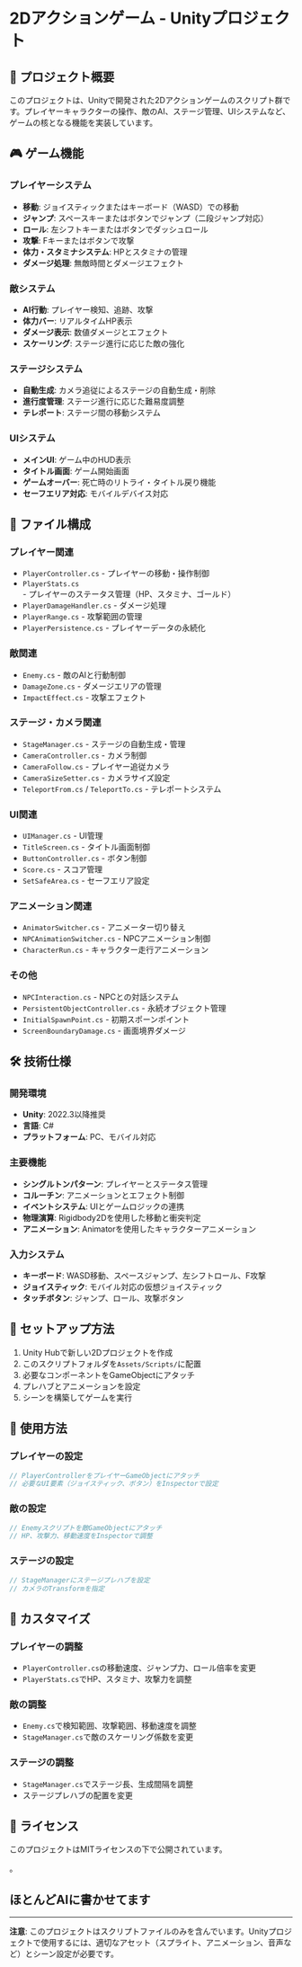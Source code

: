 # 2Dアクションゲーム - Unityプロジェクト

## 📖 プロジェクト概要

このプロジェクトは、Unityで開発された2Dアクションゲームのスクリプト群です。プレイヤーキャラクターの操作、敵のAI、ステージ管理、UIシステムなど、ゲームの核となる機能を実装しています。

## 🎮 ゲーム機能

### プレイヤーシステム
- **移動**: ジョイスティックまたはキーボード（WASD）での移動
- **ジャンプ**: スペースキーまたはボタンでジャンプ（二段ジャンプ対応）
- **ロール**: 左シフトキーまたはボタンでダッシュロール
- **攻撃**: Fキーまたはボタンで攻撃
- **体力・スタミナシステム**: HPとスタミナの管理
- **ダメージ処理**: 無敵時間とダメージエフェクト

### 敵システム
- **AI行動**: プレイヤー検知、追跡、攻撃
- **体力バー**: リアルタイムHP表示
- **ダメージ表示**: 数値ダメージとエフェクト
- **スケーリング**: ステージ進行に応じた敵の強化

### ステージシステム
- **自動生成**: カメラ追従によるステージの自動生成・削除
- **進行度管理**: ステージ進行に応じた難易度調整
- **テレポート**: ステージ間の移動システム

### UIシステム
- **メインUI**: ゲーム中のHUD表示
- **タイトル画面**: ゲーム開始画面
- **ゲームオーバー**: 死亡時のリトライ・タイトル戻り機能
- **セーフエリア対応**: モバイルデバイス対応

## 📁 ファイル構成

### プレイヤー関連
- `PlayerController.cs` - プレイヤーの移動・操作制御
- `PlayerStats.cs` - プレイヤーのステータス管理（HP、スタミナ、ゴールド）
- `PlayerDamageHandler.cs` - ダメージ処理
- `PlayerRange.cs` - 攻撃範囲の管理
- `PlayerPersistence.cs` - プレイヤーデータの永続化

### 敵関連
- `Enemy.cs` - 敵のAIと行動制御
- `DamageZone.cs` - ダメージエリアの管理
- `ImpactEffect.cs` - 攻撃エフェクト

### ステージ・カメラ関連
- `StageManager.cs` - ステージの自動生成・管理
- `CameraController.cs` - カメラ制御
- `CameraFollow.cs` - プレイヤー追従カメラ
- `CameraSizeSetter.cs` - カメラサイズ設定
- `TeleportFrom.cs` / `TeleportTo.cs` - テレポートシステム

### UI関連
- `UIManager.cs` - UI管理
- `TitleScreen.cs` - タイトル画面制御
- `ButtonController.cs` - ボタン制御
- `Score.cs` - スコア管理
- `SetSafeArea.cs` - セーフエリア設定

### アニメーション関連
- `AnimatorSwitcher.cs` - アニメーター切り替え
- `NPCAnimationSwitcher.cs` - NPCアニメーション制御
- `CharacterRun.cs` - キャラクター走行アニメーション

### その他
- `NPCInteraction.cs` - NPCとの対話システム
- `PersistentObjectController.cs` - 永続オブジェクト管理
- `InitialSpawnPoint.cs` - 初期スポーンポイント
- `ScreenBoundaryDamage.cs` - 画面境界ダメージ

## 🛠️ 技術仕様

### 開発環境
- **Unity**: 2022.3以降推奨
- **言語**: C#
- **プラットフォーム**: PC、モバイル対応

### 主要機能
- **シングルトンパターン**: プレイヤーとステータス管理
- **コルーチン**: アニメーションとエフェクト制御
- **イベントシステム**: UIとゲームロジックの連携
- **物理演算**: Rigidbody2Dを使用した移動と衝突判定
- **アニメーション**: Animatorを使用したキャラクターアニメーション

### 入力システム
- **キーボード**: WASD移動、スペースジャンプ、左シフトロール、F攻撃
- **ジョイスティック**: モバイル対応の仮想ジョイスティック
- **タッチボタン**: ジャンプ、ロール、攻撃ボタン

## 🚀 セットアップ方法

1. Unity Hubで新しい2Dプロジェクトを作成
2. このスクリプトフォルダを`Assets/Scripts/`に配置
3. 必要なコンポーネントをGameObjectにアタッチ
4. プレハブとアニメーションを設定
5. シーンを構築してゲームを実行

## 📝 使用方法

### プレイヤーの設定
```csharp
// PlayerControllerをプレイヤーGameObjectにアタッチ
// 必要なUI要素（ジョイスティック、ボタン）をInspectorで設定
```

### 敵の設定
```csharp
// Enemyスクリプトを敵GameObjectにアタッチ
// HP、攻撃力、移動速度をInspectorで調整
```

### ステージの設定
```csharp
// StageManagerにステージプレハブを設定
// カメラのTransformを指定
```

## 🔧 カスタマイズ

### プレイヤーの調整
- `PlayerController.cs`の移動速度、ジャンプ力、ロール倍率を変更
- `PlayerStats.cs`でHP、スタミナ、攻撃力を調整

### 敵の調整
- `Enemy.cs`で検知範囲、攻撃範囲、移動速度を調整
- `StageManager.cs`で敵のスケーリング係数を変更

### ステージの調整
- `StageManager.cs`でステージ長、生成間隔を調整
- ステージプレハブの配置を変更

## 📄 ライセンス

このプロジェクトはMITライセンスの下で公開されています。

。

## ほとんどAIに書かせてます

---

**注意**: このプロジェクトはスクリプトファイルのみを含んでいます。Unityプロジェクトで使用するには、適切なアセット（スプライト、アニメーション、音声など）とシーン設定が必要です。 
